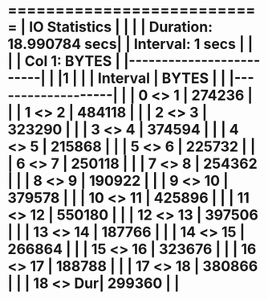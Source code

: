 
===========================
| IO Statistics           |
|                         |
| Duration: 18.990784 secs|
| Interval:  1 secs       |
|                         |
| Col 1: BYTES            |
|-------------------------|
|          |1       |     |
| Interval |  BYTES |     |
|-------------------|     |
|  0 <>  1 | 274236 |     |
|  1 <>  2 | 484118 |     |
|  2 <>  3 | 323290 |     |
|  3 <>  4 | 374594 |     |
|  4 <>  5 | 215868 |     |
|  5 <>  6 | 225732 |     |
|  6 <>  7 | 250118 |     |
|  7 <>  8 | 254362 |     |
|  8 <>  9 | 190922 |     |
|  9 <> 10 | 379578 |     |
| 10 <> 11 | 425896 |     |
| 11 <> 12 | 550180 |     |
| 12 <> 13 | 397506 |     |
| 13 <> 14 | 187766 |     |
| 14 <> 15 | 266864 |     |
| 15 <> 16 | 323676 |     |
| 16 <> 17 | 188788 |     |
| 17 <> 18 | 380866 |     |
| 18 <> Dur| 299360 |     |
===========================
